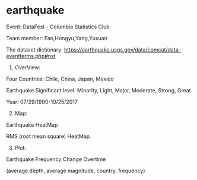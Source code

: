# earthquake
Event: DataFest - Columbia Statistics Club

Team member: Fan,Hongyu,Yang,Yuxuan

The dataset dictionary: https://earthquake.usgs.gov/data/comcat/data-eventterms.php#nst

1. OverView:

Four Countries: Chile, China, Japan, Mexico 

Earthquake Significant level: Minority, Light, Major, Moderate, Strong, Great

Year: 07/29/1990-10/25/2017

2. Map:

Earthquake HeatMap

RMS (root mean square) HeatMap

3. Plot: 

Earthquake Frequency Change Overtime

(average depth, average magnitude, country, frequency)
